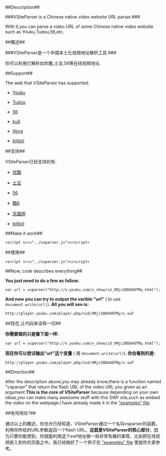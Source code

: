 ##Description##

###VSiteParser is a Chinese native video website URL parser.###

With it,you can parse a video URL of some Chinese native video website such as Youku,Tudou,56,etc.

##概述##

###VSiteParser是一个中国本土化视频地址解析工具.###

你可以利用它解析如优酷,土豆,56等在线视频地址.

##Support##

The web that VSiteParser has supported:

* [Youku](http://www.youku.com)

* [Tudou](http://www.tudou.com)

* [56](http://www.56.com)

* [ku6](http://www.ku6.com)

* [ifeng](http://www.ifeng.com)

* [bilibili](http://www.bilibili.tv)

##支持##

VSiteParser已经支持的有:

* [优酷](http://www.youku.com)

* [土豆](http://www.tudou.com)

* [56](http://www.56.com)

* [酷6](http://www.ku6.com)

* [凤凰网](http://www.ifeng.com)

* [bilibili](http://www.bilibili.tv)

##Make it work##

` <script src="../vsparser.js"></script> `

##使用##

` <script src="../vsparser.js"></script> `

##Now, code describes everything##

**You just need to do a few as follow:**

```
var url = vsparser("http://v.youku.com/v_show/id_XMjc3ODU4OTMy.html");
```

**And now you can try to output the varible "url"** ( to use ` document.write(url) `)**. All you will see is:**

` http://player.youku.com/player.php/sid/XMjc3ODU4OTMy/v.swf `

##现在,让代码来诠释一切##

**你需要做的只是像下面一样:**

```
var url = vsparser("http://v.youku.com/v_show/id_XMjc3ODU4OTMy.html");
```

**现在你可以尝试输出"url"这个变量** ( 用 ` document.write(url) `)**. 你会看到的是:**

` http://player.youku.com/player.php/sid/XMjc3ODU4OTMy/v.swf `

##Direction##

After the description above,you may already know,there is a function named "vsparser" that return the flash URL of the video URL you given as an argument.**This is the core of VSiteParser** because depending on your own ideas,you can make many awesome stuff with this SWF site,such as embed the video on the webpage.I have already made it in the ["examples" file](https://github.com/djyde/VSiteParser/tree/master/examples).

##有何用处?##

通过以上的概述，你也许已经知道，VSiteParser通过一个名叫vsparser的函数，利用你所给的URL参数返回一个flash URL。**这就是VSiteParser的核心部分**，因为只要你能想到，你就能利用这个swf地址做一些非常有趣的事情，比如把在线视频嵌入到你的页面之中。我已经做好了一个例子在 ["examples" file](https://github.com/djyde/VSiteParser/tree/master/examples) 里提供大家参考。